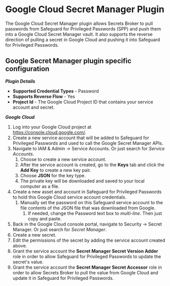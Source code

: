 # Google Cloud Secret Manager Plugin

The Google Cloud Secret Manager plugin allows Secrets Broker to pull passwords from Safeguard for Privileged Passwords (SPP) and push them into a Google Cloud Secret Manager vault. It also supports the reverse direction of pulling a secret in Google Cloud and pushing it into Safeguard for Privileged Passwords.

## Google Secret Manager plugin specific configuration

***Plugin Details***

* **Supported Credential Types** - Password
* **Supports Reverse Flow** - Yes
* **Project Id** - The Google Cloud Project ID that contains your service account and secret.

***Google Cloud***
1. Log into your Google Cloud project at https://console.cloud.google.com/.
1. Create a new service account that will be added to Safeguard for Privileged Passwords and used to call the Google Secret Manager APIs.
1. Navigate to IAM & Admin -> Service Accounts. Or just search for *Service Accounts*.
   1. Choose to create a new service account.
   1. After the service account is created, go to the **Keys** tab and click the **Add Key** to create a new key pair.
   1. Choose **JSON** for the key type.
   1. The private key will be downloaded and saved to your local computer as a file.
1. Create a new asset and account in Safeguard for Privileged Passwords to hold this Google Cloud service account credentials.
   1. Manually set the password on this Safeguard service account to the file contents of the JSON file that was downloaded from Google.
      1. If needed, change the Password text box to *multi-line*. Then just copy and paste.
1. Back in the Google Cloud console portal, navigate to Security -> Secret Manager. Or just search for *Secret Manager*.
1. Create a new secret.
1. Edit the permissions of the secret by adding the service account created above.
1. Grant the service account the **Secret Manager Secret Version Adder** role in order to allow Safeguard for Privileged Passwords to update the secret's value.
1. Grant the service account the **Secret Manager Secret Accessor** role in order to allow Secrets Broker to pull the value from Google Cloud and update it in Safeguard for Privileged Passwords.